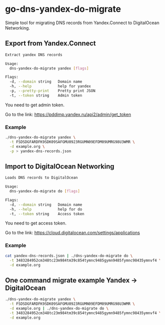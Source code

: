 # go-dns-yandex-do-migrate

Simple tool for migrating DNS records from Yandex.Connect to DigitalOcean Networking.

## Export from Yandex.Connect

```bash
Extract yandex DNS records

Usage:
  dns-yandex-do-migrate yandex [flags]

Flags:
  -d, --domain string   Domain name
  -h, --help            help for yandex
  -p, --pretty-print    Pretty print JSON
  -t, --token string    Admin token
```

You need to get admin token.

Go to the link: https://pddimp.yandex.ru/api2/admin/get_token

### Example

```bash
./dns-yandex-do-migrate yandex \
  -t FSDSDGFARDFK9SDK09SAFGMU0923RGUMN09EFDM09UMRG98U3WMR \
  -d example.org \
  -p > yandex-dns-records.json
```

## Import to DigitalOcean Networking

```bash
Loads DNS records to DigitalOcean

Usage:
  dns-yandex-do-migrate do [flags]

Flags:
  -d, --domain string   Domain name
  -h, --help            help for do
  -t, --token string    Access token
```

You need to get access token. 

Go to the link: https://cloud.digitalocean.com/settings/applications

### Example

```bash
cat yandex-dns-records.json | ./dns-yandex-do-migrate do \
  -t 3483284952cm348tc23m984tm39c854tymnc9485gymn9485fymnc98435ymnvf4 \
  -d example.org
```

## One command migrate example Yandex -> DigitalOcean

```bash
./dns-yandex-do-migrate yandex \
  -t FSDSDGFARDFK9SDK09SAFGMU0923RGUMN09EFDM09UMRG98U3WMR \
  -d example.org | ./dns-yandex-do-migrate do \
  -t 3483284952cm348tc23m984tm39c854tymnc9485gymn9485fymnc98435ymnvf4 \
  -d example.org
```

